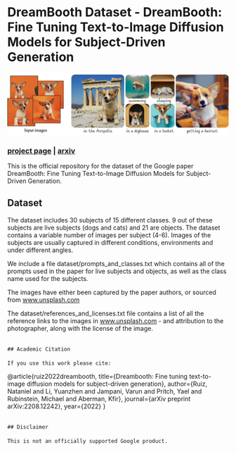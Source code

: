 # DreamBooth Dataset - DreamBooth: Fine Tuning Text-to-Image Diffusion Models for Subject-Driven Generation

![teaser](docs/teaser_static.jpg)

### [project page](https://dreambooth.github.io/) | [arxiv](https://arxiv.org/abs/2208.12242)

This is the official repository for the dataset of the Google paper DreamBooth: Fine Tuning Text-to-Image Diffusion Models for Subject-Driven Generation.

## Dataset

The dataset includes 30 subjects of 15 different classes. 9 out of these subjects are live subjects (dogs and cats) and 21 are objects. The dataset contains a variable number of images per subject (4-6). Images of the subjects are usually captured in different conditions, environments and under different angles.

We include a file dataset/prompts\_and\_classes.txt which contains all of the prompts used in the paper for live subjects and objects, as well as the class name used for the subjects.

The images have either been captured by the paper authors, or sourced from www.unsplash.com

The dataset/references\_and\_licenses.txt file contains a list of all the reference links to the images in www.unsplash.com - and attribution to the photographer, along with the license of the image.

```

## Academic Citation

If you use this work please cite:
```
@article{ruiz2022dreambooth,
  title={Dreambooth: Fine tuning text-to-image diffusion models for subject-driven generation},
  author={Ruiz, Nataniel and Li, Yuanzhen and Jampani, Varun and Pritch, Yael and Rubinstein, Michael and Aberman, Kfir},
  journal={arXiv preprint arXiv:2208.12242},
  year={2022}
}
```

## Disclaimer

This is not an officially supported Google product.
